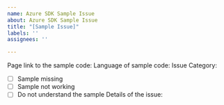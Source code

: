 ```yaml
---
name: Azure SDK Sample Issue
about: Azure SDK Sample Issue
title: "[Sample Issue]"
labels: ''
assignees: ''

---
```


Page link to the sample code:
Language of sample code:
Issue Category:
- [ ] Sample missing
- [ ] Sample not working
- [ ] Do not understand the sample 
Details of the issue:
